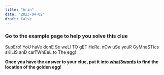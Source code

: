 ```yaml
---
title: "Arin"
date: "2023-04-02"
draft: false
---
```


### Go to the example page to help you solve this clue

SupErb! YoU haVe donE So weLl TO gET HeRe. nOw uSe youR GyMnaSTics sKiLlS anD carTWhEeL to The egg!

__Once you have the answer to your clue, put it into [what3words](https://what3words.com/pretty.needed.chill) to find the location of the golden egg!__